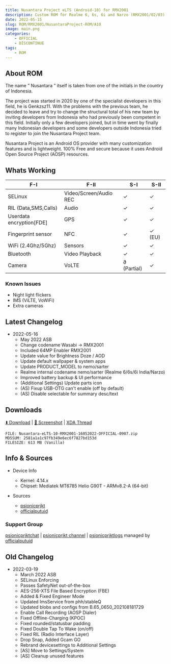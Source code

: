 ```yaml
---
title: Nusantara Project eLTS (Android-10) for RMX2001
description: Custom ROM for Realme 6, 6s, 6i and Narzo (RMX2001/02/03)
date: 2022-05-15
slug: ROM/RMX2001/NusantaraProject-ROM/A10
image: main.png
categories:
    - OFFICIAL
    - DISCONTINUE
tags:
    - ROM
---
```


## About ROM
The name ” Nusantara ” itself is taken from one of the initials in the country of Indonesia.

The project was started in 2020 by one of the specialist developers in this field, he is Genkzsz11. With the problems with the previous team, he decided to leave and try to change the structural total of his new team by inviting developers from Indonesia who had previously been competent in this field. Initially only a few developers joined, but in time went by finally many Indonesian developers and some developers outside Indonesia tried to register to join the Nusantara Project team.

Nusantara Project is an Android OS provider with many customization features and is lightweight. 100% Free and secure because it uses Android Open Source Project (AOSP) resources.

## Whats Working
F-I | F-II | S-I | S-II
---------|---------|---------|---------
SELinux | Video/Screen/Audio REC | ✓ | ✓
RIL (Data,SMS,Calls) | Audio | ✓ | ✓
Userdata encryption[FDE] | GPS | ✓ | ✓
Fingerprint sensor | NFC | ✓ | ✓ (EU)
WiFi (2.4Ghz/5Ghz) | Sensors | ✓ | ✓
Bluetooth | Video Playback | ✓ | ✓
Camera | VoLTE | ∂ (Partial) | ✓

### Known Issues
* Night light flickers
* IMS (ViLTE, VoWiFi)
* Extra cameras

## Latest Changelog
* 2022-05-16
  * May 2022 ASB
  * Change codename Wasabi → RMX2001
  * Included 64MP Enabler RMX2001
  * Update value for Brightness Doze / AOD
  * Update default wallpaper & system apps
  * Update PRODUCT_MODEL to nemo/sarter
  * Realme internal codename nemo/sarter (Realme 6/6s/6i India/Narzo)
  * Improved battery backup & UI performance
  * (Additional Settings) Update parts icon
  * (AS) Fixup USB-OTG can't enable (off by default)
  * (AS) Disable selectable for summary desc/text

## Downloads
[⬇️ Download](https://www.pling.com/p/1793594) | [🌆 Screenshot](https://t.me/psionicprjkt/358) | [XDA Thread](https://forum.xda-developers.com)

```
FILE: Nusantara-eLTS-10-RMX2001-16052022-OFFICIAL-0907.zip
MD5SUM: 2581a1a1c97fb349e6ec6f7827bd153d
FILESIZE: 613 MB (Vanilla)
```

## Info & Sources
* Device Info
  * Kernel: 4.14.x
  * Chipset: Mediatek MT6785 Helio G90T - ARMv8.2-A (64-bit)

* Sources
  * [psionicprjkt](https://github.com/psionicprjkt)
  * [officialputuid](https://github.com/officialputuid)

### Support Group
[psionicprjktchat](https://t.me/psionicprjktchat) | [psionicprjkt channel](https://t.me/psionicprjkt) | [psionicprjktlogs](https://t.me/psionicprjktlogs) managed by [officialputuid](https://t.me/officialputuid)

## Old Changelog
* 2022-03-19
  * March 2022 ASB
  * SELinux Enforcing
  * Passes SafetyNet out-of-the-box
  * AES-256-XTS File Based Encryption (FBE)
  * Added & Fixed Engineer Mode
  * Updated ImsService from phh/stableQ
  * Updated blobs and configs from B.65_0650_202108181729
  * Enable Call Recording (AOSP Dialer)
  * Fixed Offline-Charging (KPOC)
  * Fixed rounded/statusbar padding 
  * Fixed Double Tap To Wake (on/off)
  * Fixed RIL (Radio Interface Layer)
  * Drop Snap, Added Gcam GO
  * Rebrand devicesettings to Additional Settings
  * [AS] Move to Settings/System
  * [AS] Cleanup unused features
